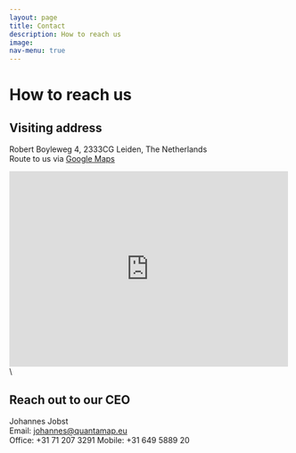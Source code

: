```yaml
---
layout: page
title: Contact
description: How to reach us 
image: 
nav-menu: true
---
```


# How to reach us

## Visiting address
Robert Boyleweg 4, 2333CG Leiden, The Netherlands\
Route to us via [Google Maps](https://www.google.com/maps/place/QuantaMap/@52.1682389,4.4565888,17z/data=!3m1!4b1!4m6!3m5!1s0x47c5c75747d69e43:0x6c266ed05b250ef5!8m2!3d52.1682389!4d4.4565888!16s%2Fg%2F11y46ylh_j?hl=en-GB&entry=ttu)

<iframe src="https://www.google.com/maps/embed?pb=!1m18!1m12!1m3!1d2447.1350005796016!2d4.4565888!3d52.1682389!2m3!1f0!2f0!3f0!3m2!1i1024!2i768!4f13.1!3m3!1m2!1s0x47c5c75747d69e43%3A0x6c266ed05b250ef5!2sQuantaMap!5e0!3m2!1sen!2snl!4v1714557037076!5m2!1sen!2snl" width="500" height="350" style="border:0;" allowfullscreen="" loading="lazy" referrerpolicy="no-referrer-when-downgrade"></iframe>
\


## Reach out to our CEO
Johannes Jobst\
Email: [johannes@quantamap.eu](mailto:johannes@quantamap.eu)\
Office: +31 71 207 3291
Mobile: +31 649 5889 20

